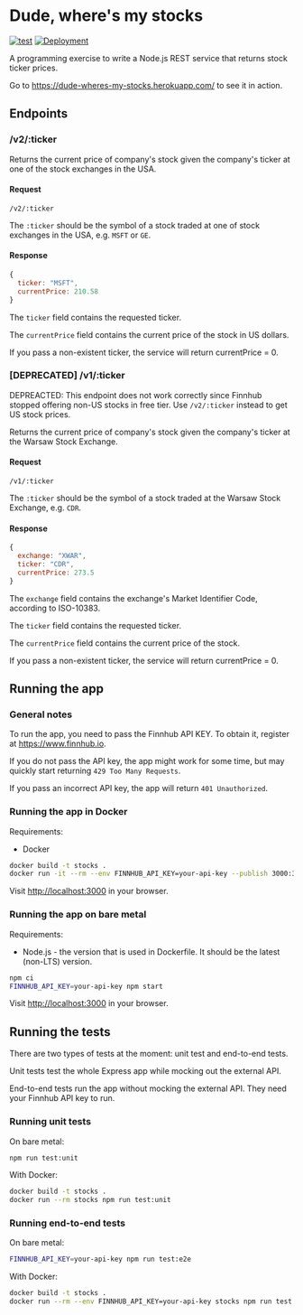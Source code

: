 # Dude, where's my stocks

[![test](https://github.com/jedr/dude-wheres-my-stocks/workflows/Test/badge.svg)](https://github.com/jedr/dude-wheres-my-stocks/actions?query=workflow:Test)
[![Deployment](https://heroku-badge.herokuapp.com/?app=dude-wheres-my-stocks&root=v2/MSFT&svg=1)](https://dude-wheres-my-stocks.herokuapp.com/v2/MSFT)

A programming exercise to write a Node.js REST service that returns stock ticker prices.

Go to <https://dude-wheres-my-stocks.herokuapp.com/> to see it in action.

## Endpoints

### /v2/:ticker

Returns the current price of company's stock given the company's ticker at one of the stock exchanges in the USA.

#### Request

```http
/v2/:ticker
```

The `:ticker` should be the symbol of a stock traded at one of stock exchanges in the USA, e.g. `MSFT` or `GE`.

#### Response

```js
{
  ticker: "MSFT",
  currentPrice: 210.58
}
```

The `ticker` field contains the requested ticker.

The `currentPrice` field contains the current price of the stock in US dollars.

If you pass a non-existent ticker, the service will return currentPrice = 0.

### [DEPRECATED] /v1/:ticker

DEPREACTED: This endpoint does not work correctly since Finnhub stopped offering non-US stocks in free tier. Use `/v2/:ticker` instead to get US stock prices.

Returns the current price of company's stock given the company's ticker at the Warsaw Stock Exchange.

#### Request

```http
/v1/:ticker
```

The `:ticker` should be the symbol of a stock traded at the Warsaw Stock Exchange, e.g. `CDR`.

#### Response

```js
{
  exchange: "XWAR",
  ticker: "CDR",
  currentPrice: 273.5
}
```

The `exchange` field contains the exchange's Market Identifier Code, according to ISO-10383.

The `ticker` field contains the requested ticker.

The `currentPrice` field contains the current price of the stock.

If you pass a non-existent ticker, the service will return currentPrice = 0.

## Running the app

### General notes

To run the app, you need to pass the Finnhub API KEY. To obtain it, register at <https://www.finnhub.io>.

If you do not pass the API key, the app might work for some time, but may quickly start returning `429 Too Many Requests`.

If you pass an incorrect API key, the app will return `401 Unauthorized`.

### Running the app in Docker

Requirements:

* Docker

```bash
docker build -t stocks .
docker run -it --rm --env FINNHUB_API_KEY=your-api-key --publish 3000:3000 stocks
```

Visit <http://localhost:3000> in your browser.

### Running the app on bare metal

Requirements:

* Node.js - the version that is used in Dockerfile. It should be the latest (non-LTS) version.

```bash
npm ci
FINNHUB_API_KEY=your-api-key npm start
```

Visit <http://localhost:3000> in your browser.

## Running the tests

There are two types of tests at the moment: unit test and end-to-end tests.

Unit tests test the whole Express app while mocking out the external API.

End-to-end tests run the app without mocking the external API. They need your Finnhub API key to run.

### Running unit tests

On bare metal:

```bash
npm run test:unit
```

With Docker:

```bash
docker build -t stocks .
docker run --rm stocks npm run test:unit
```

### Running end-to-end tests

On bare metal:

```bash
FINNHUB_API_KEY=your-api-key npm run test:e2e
```

With Docker:

```bash
docker build -t stocks .
docker run --rm --env FINNHUB_API_KEY=your-api-key stocks npm run test:e2e
```
